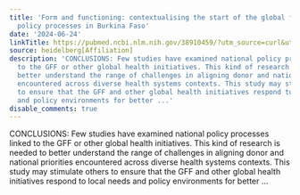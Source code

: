 ```yaml
---
title: 'Form and functioning: contextualising the start of the global financing facility
  policy processes in Burkina Faso'
date: '2024-06-24'
linkTitle: https://pubmed.ncbi.nlm.nih.gov/38910459/?utm_source=curl&utm_medium=rss&utm_campaign=pubmed-2&utm_content=1FakS-2QOkCT8HsMOQP1bCRQ4YzyumYOmxmF0moLsQ3dFB1E9V&fc=20220326224207&ff=20240624182446&v=2.18.0.post9+e462414
source: heidelberg[Affiliation]
description: 'CONCLUSIONS: Few studies have examined national policy processes linked
  to the GFF or other global health initiatives. This kind of research is needed to
  better understand the range of challenges in aligning donor and national priorities
  encountered across diverse health systems contexts. This study may stimulate others
  to ensure that the GFF and other global health initiatives respond to local needs
  and policy environments for better ...'
disable_comments: true
---
```

CONCLUSIONS: Few studies have examined national policy processes linked to the GFF or other global health initiatives. This kind of research is needed to better understand the range of challenges in aligning donor and national priorities encountered across diverse health systems contexts. This study may stimulate others to ensure that the GFF and other global health initiatives respond to local needs and policy environments for better ...